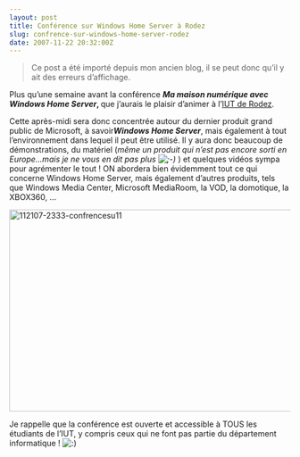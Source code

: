 ```yaml
---
layout: post
title: Conférence sur Windows Home Server à Rodez
slug: confrence-sur-windows-home-server-rodez
date: 2007-11-22 20:32:00Z
---
```


<blockquote>   <p>Ce post a été importé depuis mon ancien blog, il se peut donc qu’il y ait des erreurs d’affichage.</p> </blockquote>  <p>Plus qu’une semaine avant la conférence <strong><em>Ma maison numérique avec Windows Home Server</em>, </strong>que j’aurais le plaisir d’animer à l’<a href="http://www.iut-rodez.fr">IUT de Rodez</a>.</p>  <p>Cette après-midi sera donc concentrée autour du dernier produit grand public de Microsoft, à savoir<strong><em>Windows Home Server</em></strong>, mais également à tout l’environnement dans lequel il peut être utilisé. Il y aura donc beaucoup de démonstrations, du matériel (<em>même un produit qui n’est pas encore sorti en Europe…mais je ne vous en dit pas plus <img alt=";-)" src="http://www.maneu.fr/wp-includes/images/smilies/icon_wink.gif" /> </em>) et quelques vidéos sympa pour agrémenter le tout ! ON abordera bien évidemment tout ce qui concerne Windows Home Server, mais également d’autres produits, tels que Windows Media Center, Microsoft MediaRoom, la VOD, la domotique, la XBOX360, …</p>  <p></p> <a href="http://blog.christophermaneu.fr/wp-content/uploads/2009/06/1121072333confrencesu11.png"><img style="border-bottom: 0px; border-left: 0px; display: block; float: none; margin-left: auto; border-top: 0px; margin-right: auto; border-right: 0px" title="112107-2333-confrencesu11" border="0" alt="112107-2333-confrencesu11" src="http://blog.christophermaneu.fr/wp-content/uploads/2009/06/1121072333confrencesu11_thumb.png" width="509" height="362" /></a>   <p>Je rappelle que la conférence est ouverte et accessible à TOUS les étudiants de l’IUT, y compris ceux qui ne font pas partie du département informatique ! <img alt=":)" src="http://www.maneu.fr/wp-includes/images/smilies/icon_smile.gif" /></p>
